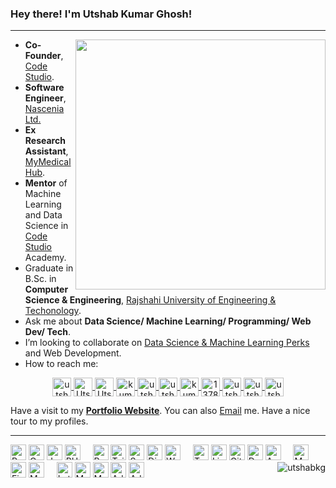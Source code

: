 ### Hey there! I'm Utshab Kumar Ghosh!
<hr>
<img align="right" width="400" src="https://github-readme-stats.vercel.app/api?username=utshabkg&show_icons=true&theme=algolia"/>

- **Co-Founder**, <a href="https://site.code-studio4.com/">Code Studio</a>.
- **Software Engineer**, [Nascenia Ltd.](https://nascenia.com/)
- **Ex Research Assistant**, <a href="http://mymedicalhub.com/">MyMedicalHub</a>.
- **Mentor** of Machine Learning and Data Science in <a href="https://site.code-studio4.com/">Code Studio</a> Academy.
- Graduate in B.Sc. in **Computer Science & Engineering**, <a href="https://www.ruet.ac.bd/">Rajshahi University of Engineering & Techonology</a>.
- Ask me about **Data Science/ Machine Learning/ Programming/ Web Dev/ Tech**.
- I’m looking to collaborate on [Data Science & Machine Learning Perks](https://github.com/utshabkg/ML_Competition-AND-Practice) and Web Development.
- How to reach me: 
<p align="center">
<a href="https://linkedin.com/in/utshabkg" target="_blank"><img align="center" src="https://cdn.jsdelivr.net/npm/simple-icons@3.0.1/icons/linkedin.svg" alt="utshabkg" height="30" width="30" title='LinkedIn'/>
    </a>
    <a href="https://scholar.google.com/citations?user=fw5WHucAAAAJ&hl=en" target="_blank"><img align="center" src="https://cdn.jsdelivr.net/npm/simple-icons@3.0.1/icons/googlescholar.svg" alt="Utshab Kumar Ghosh" height="30" width="30" title='Google Scholar'></span>
    </a>
    <a href="https://www.researchgate.net/profile/Utshab-Ghosh" target="_blank"><img align="center" src="https://cdn.jsdelivr.net/npm/simple-icons@3.0.1/icons/researchgate.svg" alt="Utshab Kumar Ghosh" height="30" width="30" title='ResearchGate'></span>
    </a>
    <a href="https://utshabkg.medium.com/" target="_blank"><img align="center" src="https://cdn.jsdelivr.net/npm/simple-icons@3.0.1/icons/medium.svg" alt="kumarutshab" height="30" width="30" title='Medium'/>
    </a>
    <a href="https://www.kaggle.com/utshabkumarghosh" target="_blank"><img align="center" src="https://cdn.jsdelivr.net/npm/simple-icons@3.0.1/icons/kaggle.svg" alt="utshabkumarghosh" height="30" width="30" title='Kaggle'/>
    </a>
    <a href="https://codeforces.com/profile/utshab_1603022" target="_blank"><img align="center" src="https://cdn.jsdelivr.net/npm/simple-icons@3.0.1/icons/codeforces.svg" alt="utshab_1603022" height="30" width="30" title='Codeforces'/>
    </a>
    <a href="https://www.hackerearth.com/@kumarutshab/" target="_blank"><img align="center" src="https://cdn.jsdelivr.net/npm/simple-icons@3.0.1/icons/hackerearth.svg" alt="kumarutshab" height="30" width="30" title='HackerEarth'/>
    </a> 
    <a href="https://stackoverflow.com/users/13785896/utshab-kumar-ghosh" target="_blank"><img align="center" src="https://cdn.jsdelivr.net/npm/simple-icons@3.0.1/icons/stackoverflow.svg" alt="13785896" height="30" width="30" title='Stack Overflow'/>
    </a>
    <a href="https://facebook.com/utshabkg" target="_blank"><img align="center" src="https://cdn.jsdelivr.net/npm/simple-icons@3.0.1/icons/facebook.svg" alt="utshabkg" height="30" width="30" title='Facebook'/>
    </a>
    <a href="https://twitter.com/utshabkg" target="_blank"><img align="center" src="https://cdn.jsdelivr.net/npm/simple-icons@3.0.1/icons/twitter.svg" alt="utshabkg" height="30" width="30" title='Twitter'/>
    </a>
    <a href="https://instagram.com/utshabkg" target="_blank"><img align="center" src="https://cdn.jsdelivr.net/npm/simple-icons@3.0.1/icons/instagram.svg" alt="utshabkg" height="30" width="30" title='Instagram'/>
    </a>
</p>
<p>Have a visit to my <b><a href="https://utshabkg.github.io/" target="_blank">Portfolio Website</a></b>. You can also <a href="kumarutshab@gmail.com">Email</a> me. Have a nice tour to my profiles.</p>
<hr>
<p align="left">
  <img src="https://cdn.jsdelivr.net/npm/simple-icons@3.0.1/icons/python.svg" alt="Python" width="25" height="25" title='Python'/>
  <img src="https://cdn.jsdelivr.net/npm/simple-icons@3.0.1/icons/c.svg" alt="C" width="25" height="25" title='C'/>
  <img src="https://cdn.jsdelivr.net/npm/simple-icons@3.0.1/icons/javascript.svg" alt="Javascript" width="25" height="25" title='Javascript'/>
  <img src="https://cdn.jsdelivr.net/npm/simple-icons@3.0.1/icons/php.svg" alt="PHP" width="25" height="25" title='PHP'/>
  &nbsp;  &nbsp; 
  <img src="https://cdn.jsdelivr.net/npm/simple-icons@3.0.1/icons/react.svg" alt="ReactJS" width="25" height="25" title='ReactJS'/>
  <img src="https://cdn.jsdelivr.net/npm/simple-icons@3.0.1/icons/tailwindcss.svg" alt="Tailwind CSS" width="25" height="25" title='Tailwind CSS'/>
  <img src="https://cdn.jsdelivr.net/npm/simple-icons@3.0.1/icons/sass.svg" alt="Sass" width="25" height="25" title='Sass'/>
  <img src="https://cdn.jsdelivr.net/npm/simple-icons@3.0.1/icons/django.svg" alt="Django" width="25" height="25" title='Django'/>
  <img src="https://cdn.jsdelivr.net/npm/simple-icons@3.0.1/icons/wordpress.svg" alt="WordPress" width="25" height="25" title='WordPress'/>
  &nbsp;  &nbsp;
  <img src="https://cdn.jsdelivr.net/npm/simple-icons@3.0.1/icons/tensorflow.svg" alt="Tensorflow" width="25" height="25" title='Tensorflow'/>
  <img src="https://cdn.jsdelivr.net/npm/simple-icons@3.0.1/icons/linux.svg" alt="Linux" width="25" height="25" title='Linux'/>
  <img src="https://cdn.jsdelivr.net/npm/simple-icons@3.0.1/icons/git.svg" alt="Git" width="25" height="25" title='Git'/>
  <img src="https://cdn.jsdelivr.net/npm/simple-icons@3.0.1/icons/docker.svg" alt="Docker" width="25" height="25" title='Docker'/>
  <img src="https://cdn.jsdelivr.net/npm/simple-icons@3.0.1/icons/apache.svg" alt="Apache Server" width="25" height="25" title='Apache Server'/>
  &nbsp;  &nbsp;
  <img src="https://cdn.jsdelivr.net/npm/simple-icons@3.0.1/icons/mysql.svg" alt="MySQL" width="25" height="25" title='MySQL'/>
  <img src="https://cdn.jsdelivr.net/npm/simple-icons@3.0.1/icons/firebase.svg" alt="Firebase" width="25" height="25" title='Firebase'/>
  <img src="https://cdn.jsdelivr.net/npm/simple-icons@3.0.1/icons/mongodb.svg" alt="MongoDB" width="25" height="25" title='MongoDB'/>
  &nbsp;  &nbsp;
  <img src="https://cdn.jsdelivr.net/npm/simple-icons@3.0.1/icons/latex.svg" alt="Latex" width="25" height="25" title='Latex'/>
  <img src="https://cdn.jsdelivr.net/npm/simple-icons@3.3.0/icons/microsoftpowerpoint.svg" alt="MS Powerpoint" width="25" height="25" title='Microsoft Powerpoint'/>
  <img src="https://cdn.jsdelivr.net/npm/simple-icons@3.3.0/icons/microsoftexcel.svg" alt="MS Excel" width="25" height="25" title='Microsoft Excel'/>
  <img src="https://cdn.jsdelivr.net/npm/simple-icons@3.0.1/icons/adobeillustrator.svg" alt="Adobe Illustrator" width="25" height="25" title='Adobe Illustrator'/>
  <img src="https://cdn.jsdelivr.net/npm/simple-icons@3.0.1/icons/adobepremierepro.svg" alt="Adobe Premiere Pro" width="25" height="25" title='Adobe Premiere Pro'/>
<img align='right' src="https://komarev.com/ghpvc/?username=utshabkg" alt="utshabkg" /> </p>

<!-- [![Top Langs](https://github-readme-stats.vercel.app/api/top-langs/?username=utshabkg)](https://github.com/utshabkg/github-readme-stats) -->
